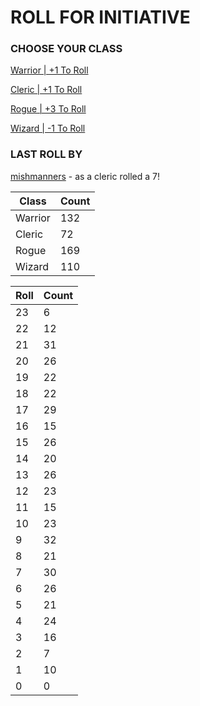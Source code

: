 # ROLL FOR INITIATIVE
### CHOOSE YOUR CLASS

[Warrior | +1 To Roll](https://github.com/benjaminsampica/benjaminsampica/issues/new?title=roll%7Cwarrior&body=Just+click+%27Submit+new+issue%27.)

[Cleric | +1 To Roll](https://github.com/benjaminsampica/benjaminsampica/issues/new?title=roll%7Ccleric&body=Just+click+%27Submit+new+issue%27.)

[Rogue | +3 To Roll](https://github.com/benjaminsampica/benjaminsampica/issues/new?title=roll%7Crogue&body=Just+click+%27Submit+new+issue%27.)

[Wizard | -1 To Roll](https://github.com/benjaminsampica/benjaminsampica/issues/new?title=roll%7Cwizard&body=Just+click+%27Submit+new+issue%27.)
### LAST ROLL BY
[mishmanners](https://www.github.com/mishmanners) - as a cleric rolled a 7!

|Class|Count|
|-|-|
|Warrior|132|
|Cleric|72|
|Rogue|169|
|Wizard|110|

|Roll|Count|
|-|-|
|23|6
|22|12
|21|31
|20|26
|19|22
|18|22
|17|29
|16|15
|15|26
|14|20
|13|26
|12|23
|11|15
|10|23
|9|32
|8|21
|7|30
|6|26
|5|21
|4|24
|3|16
|2|7
|1|10
|0|0
